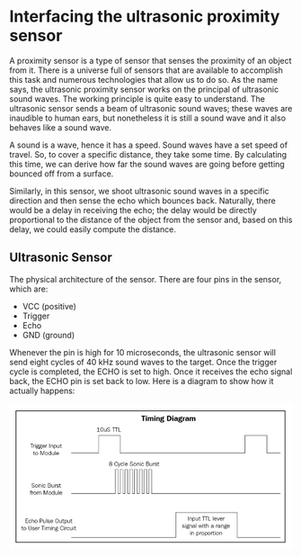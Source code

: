 # Interfacing the ultrasonic proximity sensor
A proximity sensor is a type of sensor that senses the proximity of an object
from it. There is a universe full of sensors that are available to accomplish this task and
numerous technologies that allow us to do so. As the name says, the ultrasonic proximity
sensor works on the principal of ultrasonic sound waves. The working principle is quite
easy to understand. The ultrasonic sensor sends a beam of ultrasonic sound waves; these
waves are inaudible to human ears, but nonetheless it is still a sound wave and it also
behaves like a sound wave.

A sound is a wave, hence
it has a speed. Sound waves have a set speed of travel. So, to cover a specific distance, they
take some time. By calculating this time, we can derive how far the sound waves are going
before getting bounced off from a surface.

Similarly, in this sensor, we shoot ultrasonic sound waves in a specific direction and then
sense the echo which bounces back. Naturally, there would be a delay in receiving the echo;
the delay would be directly proportional to the distance of the object from the sensor and,
based on this delay, we could easily compute the distance.

## Ultrasonic Sensor
The physical architecture of the sensor. There are four pins in the sensor, which are:
- VCC (positive)
- Trigger
- Echo
- GND (ground)

Whenever the pin is high for 10 microseconds, the ultrasonic sensor will
send eight cycles of 40 kHz sound waves to the target. Once the trigger cycle is completed,
the ECHO is set to high. Once it receives the echo signal back, the ECHO pin is set back to
low. Here is a diagram to show how it actually happens:

![p1](Images/timing.png)
